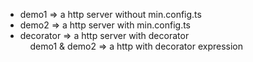 <ul>
<li>demo1 => a http server without min.config.ts</li>
<li>demo2 => a http server with min.config.ts</li>
<li>
    decorator => a http server with decorator<br/>
    &nbsp;&nbsp;&nbsp;&nbsp;demo1 & demo2 => a http with decorator expression    
</li>
</ul>
